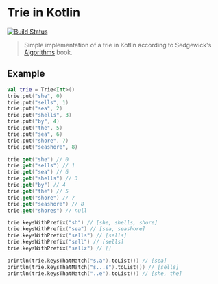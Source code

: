# Trie in Kotlin

[![Build Status](https://github.com/Lipen/kotlin-trie/workflows/Build/badge.svg?branch=master)](https://github.com/Lipen/kotlin-trie/actions)

> Simple implementation of a trie in Kotlin according to Sedgewick's [Algorithms](https://www.amazon.com/Algorithms-4th-Robert-Sedgewick/dp/032157351X) book.

## Example

```kotlin
val trie = Trie<Int>()
trie.put("she", 0)
trie.put("sells", 1)
trie.put("sea", 2)
trie.put("shells", 3)
trie.put("by", 4)
trie.put("the", 5)
trie.put("sea", 6)
trie.put("shore", 7)
trie.put("seashore", 8)

trie.get("she") // 0
trie.get("sells") // 1
trie.get("sea") // 6
trie.get("shells") // 3
trie.get("by") // 4
trie.get("the") // 5
trie.get("shore") // 7
trie.get("seashore") // 8
trie.get("shores") // null

trie.keysWithPrefix("sh") // [she, shells, shore]
trie.keysWithPrefix("sea") // [sea, seashore]
trie.keysWithPrefix("sells") // [sells]
trie.keysWithPrefix("sell") // [sells]
trie.keysWithPrefix("sellz") // []

println(trie.keysThatMatch("s.a").toList()) // [sea]
println(trie.keysThatMatch("s...s").toList()) // [sells]
println(trie.keysThatMatch("..e").toList()) // [she, the]
```
